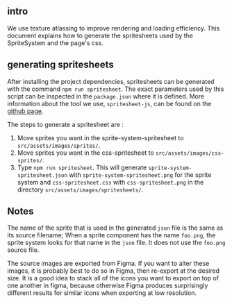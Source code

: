 ## intro
We use texture atlassing to improve rendering and loading efficiency. This document explains how to generate the spritesheets used by the SpriteSystem and the page's css.

## generating spritesheets

After installing the project dependencies, spritesheets can be generated with the command `npm run spritesheet`. The exact parameters used by this script can be inspected in the `package.json` where it is defined. More information about the tool we use, `spritesheet-js`, can be found on the [github page](https://github.com/Hubs-Foundation/spritesheet.js/).

The steps to generate a spritesheet are :

1. Move sprites you want in the sprite-system-spritesheet to `src/assets/images/sprites/`. 
1. Move sprites you want in the css-spritesheet to `src/assets/images/css-sprites/`. 
1. Type `npm run spritesheet`. This will generate
   `sprite-system-spritesheet.json` with `sprite-system-spritesheet.png` for the
   sprite system and
   `css-spritesheet.css` with `css-spritesheet.png` in the directory `src/assets/images/spritesheets/`.

## Notes

The name of the sprite that is used in the generated `json` file is the same as its source filename; When a sprite component has the name `foo.png`, the sprite system looks for that name in the `json` file. It does not use the `foo.png` source file.

The source images are exported from Figma. If you want to alter these images, it is probably best to do so in Figma, then re-export at the desired size. It is a good idea to stack all of the icons you want to export on top of one another in figma, because otherwise Figma produces surprisingly different results for similar icons when exporting at low resolution.
